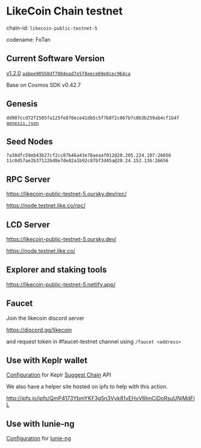 # LikeCoin Chain testnet

chain-id: `likecoin-public-testnet-5`

codename: FoTan

## Current Software Version

[v1.2.0](https://github.com/likecoin/likecoin-chain/releases/tag/v1.2.0) [`aabee90550df7884ead7e5f8eece69e8cec964ca`](https://github.com/likecoin/likecoin-chain/commit/aabee90550df7884ead7e5f8eece69e8cec964ca)

Base on Cosmos SDK v0.42.7

## Genesis

`dd907ccd72f2505fa125fe870ece41db5c5f7b8f2c067b7c0b3b259ab4cf1b4f`
[`genesis.json`](./genesis.json)

## Seed Nodes

`7a38dfc59eb43b27cf2cc87b46a43e76aeaaf012@20.205.224.107:26656`
`11c0d57ae2b37122bd8e7de82a1b92c87bf3d45a@20.24.152.136:26656`

## RPC Server

https://likecoin-public-testnet-5.oursky.dev/rpc/

https://node.testnet.like.co/rpc/

## LCD Server

https://likecoin-public-testnet-5.oursky.dev/

https://node.testnet.like.co/

## Explorer and staking tools

https://likecoin-public-testnet-5.netlify.app/

## Faucet

Join the likecoin discord server

https://discord.gg/likecoin

and request token in #faucet-testnet channel using `/faucet <address>`

## Use with Keplr wallet

[Configuration](keplr.json) for Keplr [Suggest Chain](https://docs.keplr.app/api/suggest-chain.html) API

We also have a helper site hosted on ipfs to help with this action.

http://ipfs.io/ipfs/QmP4173YbmYKF3g5n3Vyk81vEHvV6hnCiDoRsuUNjMdFiL

## Use with lunie-ng

[Configuration](network.json) for [lunie-ng](https://github.com/likecoin/lunie-ng)

